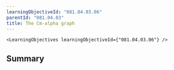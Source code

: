 ```yaml
---
learningObjectiveId: "081.04.03.06"
parentId: "081.04.03"
title: The Cm-alpha graph
---
```


```tsx eval
<LearningObjectives learningObjectiveId={"081.04.03.06"} />
```

## Summary
